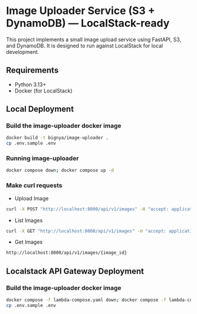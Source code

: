 # Image Uploader Service (S3 + DynamoDB) — LocalStack-ready

This project implements a small image upload service using FastAPI, S3, and DynamoDB. It is designed to run against LocalStack for local development.

## Requirements
- Python 3.13+
- Docker (for LocalStack)

## Local Deployment

### Build the image-uploader docker image
```bash
docker build -t bignya/image-uploader .
cp .env.sample .env
```

### Running image-uploader
```bash
docker compose down; docker compose up -d
```

### Make curl requests

- Upload Image

```bash
curl -X POST "http://localhost:8000/api/v1/images" -H "accept: application/json" -F "file=@./gif.gif;type=image/gif" -F "user_id=user123" -F "title=My Holiday Photo" -F "description=Taken at the beach" -F "tags=beach,holiday,sunset"
```

- List Images

```bash
curl -X GET "http://localhost:8000/api/v1/images" -H "accept: application/json"
```

- Get Images

```bash
http://localhost:8000/api/v1/images/{image_id}
```

## Localstack API Gateway Deployment


### Build the image-uploader docker image
```bash
docker compose -f lambda-compose.yaml down; docker compose -f lambda-compose.yaml up -d --build
cp .env.sample .env
```